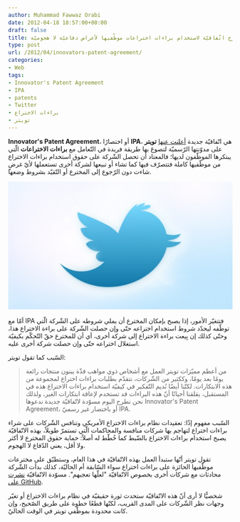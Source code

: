 ```yaml
---
author: Muhammad Fawwaz Orabi
date: 2012-04-18 18:57:00+00:00
draft: false
title: تويتر تطرح اتّفاقيّة لاستخدام براءات اختراعات موظّفيها لأغراض دفاعيّة لا هجوميّة
type: post
url: /2012/04/innovators-patent-agreement/
categories:
- Web
tags:
- Innovator's Patent Agreement
- IPA
- patents
- Twitter
- براءات الاختراع
- تويتر
---
```


**Innovator's Patent Agreement**، أو اختصارًا **IPA**، هي اتّفاقيّة جديدة [أعلنت عنها](http://blog.twitter.com/2012/04/introducing-innovators-patent-agreement.html) **تويتر** على مدوّنتها الرّسميّة لتصوغ بها طريقة فريدة في التّعامل مع **براءات الاختراعات** الّتي يبتكرها الموظّفون لديها؛ فالمعتاد أن تحصل الشّركة على حقوق استخدام براءات الاختراع من موظّفيها كاملة فتتصرّف فيها كما تشاء أو تبيعها لشركة أخرى تستعملها لأيّ غرضٍ شاءت دون الرّجوع إلى المخترع أو التّقيّد بشروط وضعها.


[![](twitter.jpg)
](twitter.jpg)


أمّا مع IPA فتتغيّر الأمور، إذا يصبح بإمكان المخترع أن يملي شروطه على الشّركة الّتي توظّفه ليحدّد شروط استخدام اختراعه حتّى وإن حصلت الشّركة على براءة الاختراع هذا، وحتّى كذلك إن بِيعت براءة الاختراع إلى شركة أخرى، أي أن للمخترع حقّ التّحكّم بكيفيّة استغلال اختراعه حتّى وإن حصلت شركة أخرى عليه.

السّبب كما تقول تويتر:


<blockquote>من أعظم مميّزات تويتر العمل مع أشخاص ذوي مواهب فذّة يبنون منتجات رائعة يومًا بعد يومًا، وككثير من الشّركات، نتقدّم بطلبات براءات اختراع لمجموعة من هذه الابتكارات. لكنّنا أيضًا نُديم التّفكير في كيفيّة استخدام براءات الاختراع هذه في المستقبل، يقلقنا أحيانًا أنّ هذه البراءات قد تستخدم لإعاقة ابتكارات الغير، ولذلك نحن نطرح اليوم مسوّدة لاتّفاقيّة جديدة ندعوها Innovator's Patent Agreement، أو باختصار غير رسميّ IPA.</blockquote>


السّبب مفهوم إذًا: تعقيدات نظام براءات الاختراع الأمريكي وتنافس الشّركات على شراء براءات اختراع لتهاجم بها شركات منافسة والمحاكمات الّتي تستمرّ طويلاً، بهذه الاتّفاقيّة يصبح استخدام براءات الاختراع بالضّبط كما خُطّط له أصلاً: حماية حقوق المخترع لا أكثر ولا أقل، يعني الدّفاع لا الهجوم.

تقول تويتر أنّها ستبدأ العمل بهذه الاتّفاقيّة في هذا العام، وستطبّق على مخترعات موظّفيها الحائزة على براءات اختراع سواء السّابقة أم الحاليّة، كذلك بدأت الشّركة محادثات مع شركات أخرى بخصوص الاتّفاقيّة "لعلّها تعجبهم". مسوّدة الاتّفاقيّة [نشرت على GitHub](https://github.com/twitter/innovators-patent-agreement).

شخصيًّا لا أرى أنّ هذه الاتّفاقيّة ستحدث ثورة حقيقيّة في نظام براءات الاختراع أو تغيّر وجهات نظر الشّركات على المدى القريب، لكنّها قطعًا خطوة على طريق الصّحيح، وإن كانت محدودة بموظّفي تويتر في الوقت الحاليّ.
